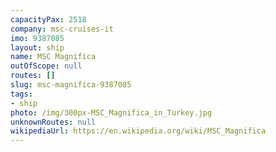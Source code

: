```yaml
---
capacityPax: 2518
company: msc-cruises-it
imo: 9387085
layout: ship
name: MSC Magnifica
outOfScope: null
routes: []
slug: msc-magnifica-9387085
tags:
- ship
photo: /img/300px-MSC_Magnifica_in_Turkey.jpg
unknownRoutes: null
wikipediaUrl: https://en.wikipedia.org/wiki/MSC_Magnifica
---
```


